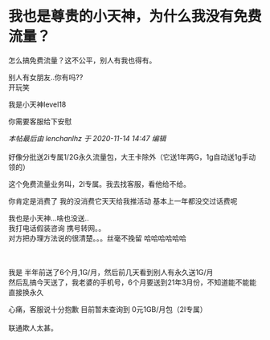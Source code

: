 # 我也是尊贵的小天神，为什么我没有免费流量？


怎么搞免费流量？这不公平，别人有我也得有。

别人有女朋友..你有吗??<br />
开玩笑

我是小天神level18

<img src="static/image/smiley/default/lol.gif" smilieid="12" border="0" alt="" />你需要客服给下安慰

<i class="pstatus"> 本帖最后由 lenchanlhz 于 2020-11-14 14:47 编辑 </i><br />
<br />
好像分批送2i专属1/2G永久流量包，大王卡除外（它送1年两G，1g自动送1g手动领的）

这个免费流量业务叫，2I专属。我去找客服，看他给不给。

你肯定是消费了 我的没消费它天天给我推活动 基本上一年都没交过话费呢

我也是小天神...啥也没送..<br />
我打电话假装咨询 携号转网。。<br />
对方把办理方法说的很清楚。。。丝毫不挽留 哈哈哈哈哈哈<br />
<br />
<br />
<img id="aimg_ULk3i" onclick="zoom(this, this.src, 0, 0, 0)" class="zoom" src="http:// " onmouseover="img_onmouseoverfunc(this)" onload="thumbImg(this)" border="0" alt="" />

我是 半年前送了6个月,1G/月，然后前几天看到别人有永久送1G/月<br />
然后乱搞今天送了，我老婆的手机号，6个月要送到21年3月份，不知道能不能能直接换永久

心痛，客服说十分抱歉 目前暂未查询到 0元1GB/月包（2I专属）<br />
<br />
联通欺人太甚。

